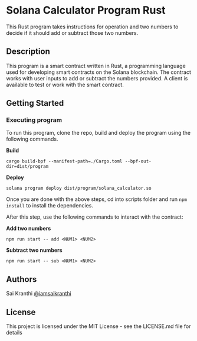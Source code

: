 # Solana Calculator Program Rust

This Rust program takes instructions for operation and two numbers to decide if it should add or subtract those two numbers.

## Description

This program is a smart contract written in Rust, a programming language used for developing smart contracts on the Solana blockchain. The contract works with user inputs to add or subtract the numbers provided. A client is available to test or work with the smart contract.

## Getting Started

### Executing program

To run this program, clone the repo, build and deploy the program using the following commands.

**Build**

`cargo build-bpf --manifest-path=./Cargo.toml --bpf-out-dir=dist/program`

**Deploy**

`solana program deploy dist/program/solana_calculator.so`

Once you are done with the above steps, cd into scripts folder and run `npm install` to install the dependencies.

After this step, use the following commands to interact with the contract:

**Add two numbers**

`npm run start -- add <NUM1> <NUM2>`

**Subtract two numbers**

`npm run start -- sub <NUM1> <NUM2>`

## Authors

Sai Kranthi
[@iamsaikranthi](https://twitter.com/iamsaikranthi)

## License

This project is licensed under the MIT License - see the LICENSE.md file for details
